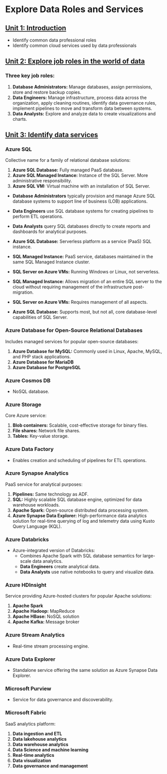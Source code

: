 # Explore Data Roles and Services

## [Unit 1: Introduction](https://learn.microsoft.com/en-us/training/modules/explore-roles-responsibilities-world-of-data/?WT.mc_id=cloudskillschallenge_be6235e5-c168-4993-b1bb-e53bade5ddee)
- Identify common data professional roles
- Identify common cloud services used by data professionals

## [Unit 2: Explore job roles in the world of data](https://learn.microsoft.com/en-us/training/modules/explore-roles-responsibilities-world-of-data/2-explore-job-roles)

### Three key job roles:
1. **Database Administrators:** Manage databases, assign permissions, store and restore backup copies.
2. **Data Engineers:** Manage infrastructure, process data across the organization, apply cleaning routines, identify data governance rules, implement pipelines to move and transform data between systems.
3. **Data Analysts:** Explore and analyze data to create visualizations and charts.

## [Unit 3: Identify data services](https://learn.microsoft.com/en-us/training/modules/explore-roles-responsibilities-world-of-data/3-data-services)

### Azure SQL
Collective name for a family of relational database solutions:
1. **Azure SQL Database:** Fully managed PaaS database.
2. **Azure SQL Managed Instance:** Instance of the SQL Server. More administrative responsibility.
3. **Azure SQL VM:** Virtual machine with an installation of SQL Server.

- **Database Administrators** typically provision and manage Azure SQL database systems to support line of business (LOB) applications.
- **Data Engineers** use SQL database systems for creating pipelines to perform ETL operations.
- **Data Analysts** query SQL databases directly to create reports and dashboards for analytical purposes.

- **Azure SQL Database:** Serverless platform as a service (PaaS) SQL instance.
- **SQL Managed Instance:** PaaS service, databases maintained in the same SQL Managed Instance cluster.
- **SQL Server on Azure VMs:** Running Windows or Linux, not serverless.

- **SQL Managed Instance:** Allows migration of an entire SQL server to the cloud without requiring management of the infrastructure post-migration.
- **SQL Server on Azure VMs:** Requires management of all aspects.
- **Azure SQL Database:** Supports most, but not all, core database-level capabilities of SQL Server.

### Azure Database for Open-Source Relational Databases
Includes managed services for popular open-source databases:
1. **Azure Database for MySQL:** Commonly used in Linux, Apache, MySQL, and PHP stack applications.
2. **Azure Database for MariaDB**
3. **Azure Database for PostgreSQL**

### Azure Cosmos DB
- NoSQL database.

### Azure Storage
Core Azure service:
1. **Blob containers:** Scalable, cost-effective storage for binary files.
2. **File shares:** Network file shares.
3. **Tables:** Key-value storage.

### Azure Data Factory
- Enables creation and scheduling of pipelines for ETL operations.

### Azure Synapse Analytics
PaaS service for analytical purposes:
1. **Pipelines:** Same technology as ADF.
2. **SQL:** Highly scalable SQL database engine, optimized for data warehouse workloads.
3. **Apache Spark:** Open-source distributed data processing system.
4. **Azure Synapse Data Explorer:** High-performance data analytics solution for real-time querying of log and telemetry data using Kusto Query Language (KQL).

### Azure Databricks
- Azure-integrated version of Databricks:
  - Combines Apache Spark with SQL database semantics for large-scale data analytics.
  - **Data Engineers** create analytical data.
  - **Data Analysts** use native notebooks to query and visualize data.

### Azure HDInsight
Service providing Azure-hosted clusters for popular Apache solutions:
1. **Apache Spark**
2. **Apache Hadoop:** MapReduce
3. **Apache HBase:** NoSQL solution
4. **Apache Kafka:** Message broker

### Azure Stream Analytics
- Real-time stream processing engine.

### Azure Data Explorer
- Standalone service offering the same solution as Azure Synapse Data Explorer.

### Microsoft Purview
- Service for data governance and discoverability.

### Microsoft Fabric
SaaS analytics platform:
1. **Data ingestion and ETL**
2. **Data lakehouse analytics**
3. **Data warehouse analytics**
4. **Data Science and machine learning**
5. **Real-time analytics**
6. **Data visualization**
7. **Data governance and management**
